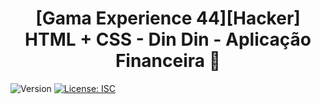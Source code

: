 <h1 align="center">[Gama Experience 44][Hacker] HTML + CSS - Din Din - Aplicação Financeira 👋</h1>


<p>
  <img alt="Version" src="https://img.shields.io/badge/version-1.0.0-blue.svg?cacheSeconds=2592000" />
  <a href="" target="_blank">
    <img alt="License: ISC" src="https://img.shields.io/badge/License-ISC-yellow.svg" />
  </a>
</p>
